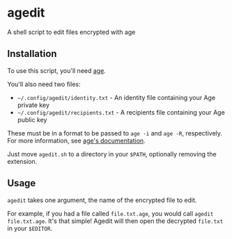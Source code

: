 # agedit

A shell script to edit files encrypted with age

## Installation

To use this script, you'll need [age](https://github.com/FiloSottile/age).

You'll also need two files:

* `~/.config/agedit/identity.txt` - An identity file containing your Age private key
* `~/.config/agedit/recipients.txt` - A recipients file containing your Age public key

These must be in a format to be passed to `age -i` and `age -R`, respectively.
For more information, see [age's documentation](https://github.com/FiloSottile/age).

Just move `agedit.sh` to a directory in your `$PATH`, optionally removing the extension.

## Usage

`agedit` takes one argument, the name of the encrypted file to edit.

For example, if you had a file called `file.txt.age`,
you would call `agedit file.txt.age`. It's that simple!
Agedit will then open the decrypted `file.txt` in your `$EDITOR`.

